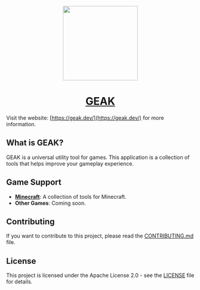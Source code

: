 <p align="center">
  <img src="./docs/favicon.svg" width="200" height="200">
</p>

<h1 align="center">
  <a href="https://minecraft.geak.dev/">GEAK</a>
</h1>

Visit the website: [https://geak.dev/](https://geak.dev/) for more information.

## What is GEAK?

GEAK is a universal utility tool for games. This application is a collection of tools that helps improve your gameplay experience.

## Game Support

- [**Minecraft**](./minecraft): A collection of tools for Minecraft.
- **Other Games**: Coming soon.

## Contributing

If you want to contribute to this project, please read the [CONTRIBUTING.md](https://github.com/kage1020/geak/blob/main/CONTRIBUTING.md) file.

## License

This project is licensed under the Apache License 2.0 - see the [LICENSE](https://github.com/kage1020/geak/blob/main/LICENSE) file for details.

